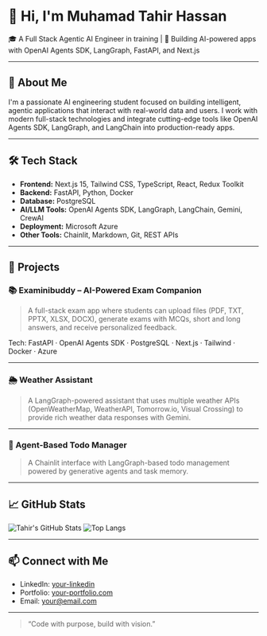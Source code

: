 # 👋 Hi, I'm Muhamad Tahir Hassan

🎓 A Full Stack Agentic AI Engineer in training | 🧠 Building AI-powered apps with OpenAI Agents SDK, LangGraph, FastAPI, and Next.js

---

## 🚀 About Me

I'm a passionate AI engineering student focused on building intelligent, agentic applications that interact with real-world data and users. I work with modern full-stack technologies and integrate cutting-edge tools like OpenAI Agents SDK, LangGraph, and LangChain into production-ready apps.

---

## 🛠️ Tech Stack

- **Frontend:** Next.js 15, Tailwind CSS, TypeScript, React, Redux Toolkit  
- **Backend:** FastAPI, Python, Docker  
- **Database:** PostgreSQL  
- **AI/LLM Tools:** OpenAI Agents SDK, LangGraph, LangChain, Gemini, CrewAI  
- **Deployment:** Microsoft Azure  
- **Other Tools:** Chainlit, Markdown, Git, REST APIs  

---

## 🌟 Projects

### 📚 Examinibuddy – AI-Powered Exam Companion  
> A full-stack exam app where students can upload files (PDF, TXT, PPTX, XLSX, DOCX), generate exams with MCQs, short and long answers, and receive personalized feedback.

Tech: FastAPI · OpenAI Agents SDK · PostgreSQL · Next.js · Tailwind · Docker · Azure

---

### 🌦️ Weather Assistant  
> A LangGraph-powered assistant that uses multiple weather APIs (OpenWeatherMap, WeatherAPI, Tomorrow.io, Visual Crossing) to provide rich weather data responses with Gemini.

---

### 🧠 Agent-Based Todo Manager  
> A Chainlit interface with LangGraph-based todo management powered by generative agents and task memory.

---

## 📈 GitHub Stats

![Tahir's GitHub Stats](https://github-readme-stats.vercel.app/api?username=your-username&show_icons=true&theme=radical)
![Top Langs](https://github-readme-stats.vercel.app/api/top-langs/?username=your-username&layout=compact&theme=radical)

---

## 📫 Connect with Me

- LinkedIn: [your-linkedin](https://linkedin.com/in/your-profile)
- Portfolio: [your-portfolio.com](https://your-portfolio.com)
- Email: your@email.com

---

> “Code with purpose, build with vision.”  
